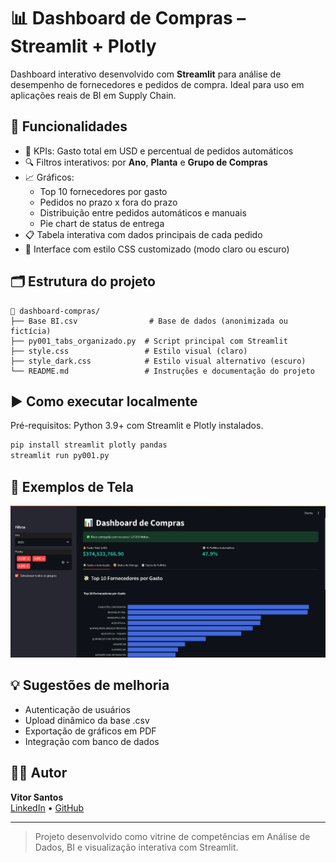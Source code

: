 
# 📊 Dashboard de Compras – Streamlit + Plotly

Dashboard interativo desenvolvido com **Streamlit** para análise de desempenho de fornecedores e pedidos de compra. Ideal para uso em aplicações reais de BI em Supply Chain.

## 🚀 Funcionalidades

- 📌 KPIs: Gasto total em USD e percentual de pedidos automáticos
- 🔍 Filtros interativos: por **Ano**, **Planta** e **Grupo de Compras**
- 📈 Gráficos:
  - Top 10 fornecedores por gasto
  - Pedidos no prazo x fora do prazo
  - Distribuição entre pedidos automáticos e manuais
  - Pie chart de status de entrega
- 📋 Tabela interativa com dados principais de cada pedido
- 🎨 Interface com estilo CSS customizado (modo claro ou escuro)

## 🗂️ Estrutura do projeto

```
📁 dashboard-compras/
├── Base BI.csv                # Base de dados (anonimizada ou fictícia)
├── py001_tabs_organizado.py  # Script principal com Streamlit
├── style.css                 # Estilo visual (claro)
├── style_dark.css            # Estilo visual alternativo (escuro)
└── README.md                 # Instruções e documentação do projeto
```

## ▶️ Como executar localmente

Pré-requisitos: Python 3.9+ com Streamlit e Plotly instalados.

```bash
pip install streamlit plotly pandas
streamlit run py001.py
```

## 📸 Exemplos de Tela

![Dashboard de Compras](screenshot.png)

## 💡 Sugestões de melhoria

- Autenticação de usuários
- Upload dinâmico da base .csv
- Exportação de gráficos em PDF
- Integração com banco de dados

## 👨‍💻 Autor

**Vitor Santos**  
[LinkedIn](https://www.linkedin.com/in/vitor-natã-zanetta-santos-2483a6141/) • [GitHub](https://github.com/vitorzanetta)

---

> Projeto desenvolvido como vitrine de competências em Análise de Dados, BI e visualização interativa com Streamlit.
